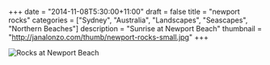 +++
date = "2014-11-08T5:30:00+11:00"
draft = false
title = "newport rocks"
categories = ["Sydney", "Australia", "Landscapes", "Seascapes", "Northern Beaches"]
description = "Sunrise at Newport Beach"
thumbnail = "http://janalonzo.com/thumb/newport-rocks-small.jpg"
+++

<img sizes="(max-width: 30em) 100%, (max-width: 50em) 50%,
            calc(33% - 100px)"
     srcset="/thumb/newport-rocks.jpg 3200w,
             /thumb/newport-rocks-large.jpg 2560w,
             /thumb/newport-rocks-medium.jpg 2048w,
             /thumb/newport-rocks-small.jpg 1024w,
             /thumb/newport-rocks-xsmall.jpg 640w"
     src="/thumb/newport-rocks-small.jpg"
     class="img-responsive caption__media"
     alt="Rocks at Newport Beach"
     itemprop="image"/>
